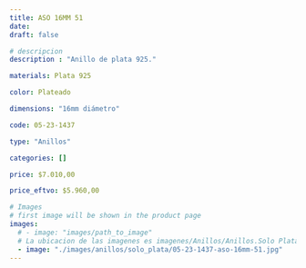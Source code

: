 ```yaml
---
title: ASO 16MM 51
date: 
draft: false

# descripcion
description : "Anillo de plata 925."

materials: Plata 925

color: Plateado

dimensions: "16mm diámetro"

code: 05-23-1437

type: "Anillos"

categories: []

price: $7.010,00

price_eftvo: $5.960,00

# Images
# first image will be shown in the product page
images:
  # - image: "images/path_to_image"
  # La ubicacion de las imagenes es imagenes/Anillos/Anillos.Solo Plata/05-23-1437-aso-16mm-51
  - image: "./images/anillos/solo_plata/05-23-1437-aso-16mm-51.jpg"
---
```

